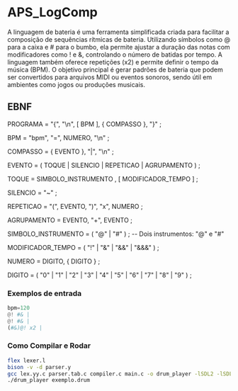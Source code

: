 # APS_LogComp
A linguagem de bateria é uma ferramenta simplificada criada para facilitar a composição de sequências rítmicas de bateria. Utilizando símbolos como @ para a caixa e # para o bumbo, ela permite ajustar a duração das notas com modificadores como ! e &, controlando o número de batidas por tempo. A linguagem também oferece repetições (x2) e permite definir o tempo da música (BPM). O objetivo principal é gerar padrões de bateria que podem ser convertidos para arquivos MIDI ou eventos sonoros, sendo útil em ambientes como jogos ou produções musicais.


## EBNF
PROGRAMA = "{", "\n", [ BPM ], { COMPASSO }, "}" ;

BPM = "bpm", "=", NUMERO, "\n" ;

COMPASSO = { EVENTO }, "|", "\n" ;

EVENTO = ( TOQUE | SILENCIO | REPETICAO | AGRUPAMENTO ) ;

TOQUE = SIMBOLO_INSTRUMENTO , [ MODIFICADOR_TEMPO ] ;

SILENCIO = "~" ;

REPETICAO = "(", EVENTO, ")", "x", NUMERO ;

AGRUPAMENTO = EVENTO, "+", EVENTO ;

SIMBOLO_INSTRUMENTO = ( "@" | "#" ) ;  -- Dois instrumentos: "@" e "#"

MODIFICADOR_TEMPO = ( "!" | "&" | "&&" | "&&&" ) ;

NUMERO = DIGITO, { DIGITO } ;

DIGITO = ( "0" | "1" | "2" | "3" | "4" | "5" | "6" | "7" | "8" | "9" ) ;

### Exemplos de entrada 
```python
bpm=120
@! #& |
@! #& |
(#&)@! x2 |
```

### Como Compilar e Rodar
```bash
flex lexer.l
bison -v -d parser.y
gcc lex.yy.c parser.tab.c compiler.c main.c -o drum_player -lSDL2 -lSDL2_mixer
./drum_player exemplo.drum
```
